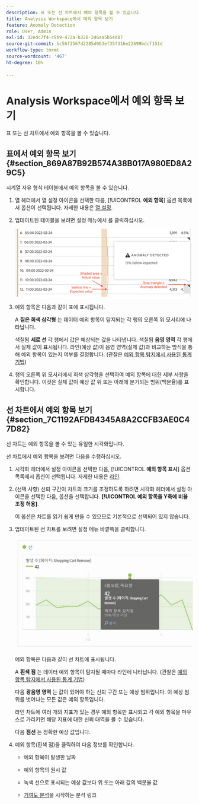 ```yaml
---
description: 표 또는 선 차트에서 예외 항목을 볼 수 있습니다.
title: Analysis Workspace에서 예외 항목 보기
feature: Anomaly Detection
role: User, Admin
exl-id: 32edc7f4-c9b9-472a-b328-246ea5b54d07
source-git-commit: bc56f3567d2285d063ef35f316e22699bdcf151d
workflow-type: tm+mt
source-wordcount: '467'
ht-degree: 16%

---
```


# Analysis Workspace에서 예외 항목 보기

표 또는 선 차트에서 예외 항목을 볼 수 있습니다.

## 표에서 예외 항목 보기 {#section_869A87B92B574A38B017A980ED8A29C5}

시계열 자유 형식 테이블에서 예외 항목을 볼 수 있습니다.

1. 열 헤더에서 열 설정 아이콘을 선택한 다음, [!UICONTROL **예외 항목**] 옵션 목록에서 옵션이 선택됩니다. 자세한 내용은 [열 설정](/help/analyze/analysis-workspace/visualizations/freeform-table/column-row-settings/column-settings.md).

1. 업데이트된 테이블을 보려면 설정 메뉴에서 를 클릭하십시오.

   ![](assets/anomaly_detected.png)

1. 예외 항목은 다음과 같이 표에 표시됩니다.

   A **짙은 회색 삼각형** 는 데이터 예외 항목이 탐지되는 각 행의 오른쪽 위 모서리에 나타납니다.

   색칠됨 **세로 선** 각 행에서 값은 예상되는 값을 나타냅니다. 색칠됨 **음영 영역** 각 행에서 실제 값이 표시됩니다. 라인(예상 값)이 음영 영역(실제 값)과 비교하는 방식을 통해 예외 항목이 있는지 여부를 결정합니다. (관찰은 [예외 항목 탐지에서 사용된 통계 기법](/help/analyze/analysis-workspace/virtual-analyst/c-anomaly-detection/statistics-anomaly-detection.md))

1. 행의 오른쪽 위 모서리에서 회색 삼각형을 선택하여 예외 항목에 대한 세부 사항을 확인합니다. 이것은 실제 값이 예상 값 위 또는 아래에 분기되는 범위(백분율)를 표시합니다.

## 선 차트에서 예외 항목 보기 {#section_7C1192AFDB4345A8A2CCFB3AE0C47D82}

선 차트는 예외 항목을 볼 수 있는 유일한 시각화입니다.

선 차트에서 예외 항목을 보려면 다음을 수행하십시오.

1. 시각화 헤더에서 설정 아이콘을 선택한 다음, [!UICONTROL **예외 항목 표시**] 옵션 목록에서 옵션이 선택됩니다. 자세한 내용은 [라인](/help/analyze/analysis-workspace/visualizations/line.md).

1. (선택 사항) 신뢰 구간이 차트의 크기를 조정하도록 하려면 시각화 헤더에서 설정 아이콘을 선택한 다음, 옵션을 선택합니다. **[!UICONTROL 예외 항목을 Y축에 비율 조정 허용]**.

   이 옵션은 차트를 읽기 쉽게 만들 수 있으므로 기본적으로 선택되어 있지 않습니다.

1. 업데이트된 선 차트를 보려면 설정 메뉴 바깥쪽을 클릭합니다.

   ![](assets/anomaly_linechart.png)

   예외 항목은 다음과 같이 선 차트에 표시됩니다.

   A **흰색 점** 는 데이터 예외 항목이 탐지될 때마다 라인에 나타납니다. (관찰은 [예외 항목 탐지에서 사용된 통계 기법](/help/analyze/analysis-workspace/virtual-analyst/c-anomaly-detection/statistics-anomaly-detection.md))

   다음 **광음영 영역** 는 값이 있어야 하는 신뢰 구간 또는 예상 범위입니다. 이 예상 범위를 벗어나는 모든 값은 예외 항목입니다.

   라인 차트에 여러 개의 지표가 있는 경우 예외 항목만 표시되고 각 예외 항목을 마우스로 가리키면 해당 지표에 대한 신뢰 대역을 볼 수 있습니다.

   다음 **점선** 는 정확한 예상 값입니다.

1. 예외 항목(흰색 점)을 클릭하여 다음 정보를 확인합니다.

   * 예외 항목이 발생한 날짜

   * 예외 항목의 원시 값

   * 녹색 선으로 표시되는 예상 값보다 위 또는 아래 값의 백분율 값

   * [기여도 분석](/help/analyze/analysis-workspace/virtual-analyst/contribution-analysis/ca-tokens.md)을 시작하는 분석 링크





